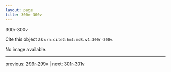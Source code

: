 ```yaml
---
layout: page
title: 300r-300v
---
```


300r-300v

Cite this object as `urn:cite2:hmt:msB.v1:300r-300v`.

No image available. 



---

previous: [299r-299v](../299r-299v/) | next: [301r-301v](../301r-301v/)